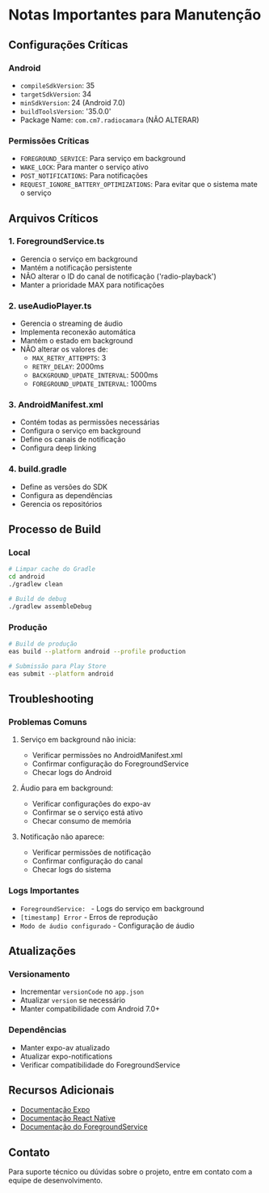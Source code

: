# Notas Importantes para Manutenção

## Configurações Críticas

### Android
- `compileSdkVersion`: 35
- `targetSdkVersion`: 34
- `minSdkVersion`: 24 (Android 7.0)
- `buildToolsVersion`: '35.0.0'
- Package Name: `com.cm7.radiocamara` (NÃO ALTERAR)

### Permissões Críticas
- `FOREGROUND_SERVICE`: Para serviço em background
- `WAKE_LOCK`: Para manter o serviço ativo
- `POST_NOTIFICATIONS`: Para notificações
- `REQUEST_IGNORE_BATTERY_OPTIMIZATIONS`: Para evitar que o sistema mate o serviço

## Arquivos Críticos

### 1. ForegroundService.ts
- Gerencia o serviço em background
- Mantém a notificação persistente
- NÃO alterar o ID do canal de notificação ('radio-playback')
- Manter a prioridade MAX para notificações

### 2. useAudioPlayer.ts
- Gerencia o streaming de áudio
- Implementa reconexão automática
- Mantém o estado em background
- NÃO alterar os valores de:
  - `MAX_RETRY_ATTEMPTS`: 3
  - `RETRY_DELAY`: 2000ms
  - `BACKGROUND_UPDATE_INTERVAL`: 5000ms
  - `FOREGROUND_UPDATE_INTERVAL`: 1000ms

### 3. AndroidManifest.xml
- Contém todas as permissões necessárias
- Configura o serviço em background
- Define os canais de notificação
- Configura deep linking

### 4. build.gradle
- Define as versões do SDK
- Configura as dependências
- Gerencia os repositórios

## Processo de Build

### Local
```bash
# Limpar cache do Gradle
cd android
./gradlew clean

# Build de debug
./gradlew assembleDebug
```

### Produção
```bash
# Build de produção
eas build --platform android --profile production

# Submissão para Play Store
eas submit --platform android
```

## Troubleshooting

### Problemas Comuns

1. Serviço em background não inicia:
   - Verificar permissões no AndroidManifest.xml
   - Confirmar configuração do ForegroundService
   - Checar logs do Android

2. Áudio para em background:
   - Verificar configurações do expo-av
   - Confirmar se o serviço está ativo
   - Checar consumo de memória

3. Notificação não aparece:
   - Verificar permissões de notificação
   - Confirmar configuração do canal
   - Checar logs do sistema

### Logs Importantes
- `ForegroundService: ` - Logs do serviço em background
- `[timestamp] Error` - Erros de reprodução
- `Modo de áudio configurado` - Configuração de áudio

## Atualizações

### Versionamento
- Incrementar `versionCode` no `app.json`
- Atualizar `version` se necessário
- Manter compatibilidade com Android 7.0+

### Dependências
- Manter expo-av atualizado
- Atualizar expo-notifications
- Verificar compatibilidade do ForegroundService

## Recursos Adicionais
- [Documentação Expo](https://docs.expo.dev)
- [Documentação React Native](https://reactnative.dev)
- [Documentação do ForegroundService](https://github.com/voximplant/react-native-foreground-service)

## Contato
Para suporte técnico ou dúvidas sobre o projeto, entre em contato com a equipe de desenvolvimento. 